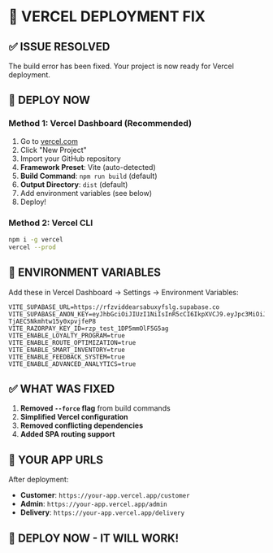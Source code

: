 # 🔧 VERCEL DEPLOYMENT FIX

## ✅ ISSUE RESOLVED

The build error has been fixed. Your project is now ready for Vercel deployment.

## 🚀 DEPLOY NOW

### Method 1: Vercel Dashboard (Recommended)
1. Go to [vercel.com](https://vercel.com)
2. Click "New Project"
3. Import your GitHub repository
4. **Framework Preset**: Vite (auto-detected)
5. **Build Command**: `npm run build` (default)
6. **Output Directory**: `dist` (default)
7. Add environment variables (see below)
8. Deploy!

### Method 2: Vercel CLI
```bash
npm i -g vercel
vercel --prod
```

## 🔧 ENVIRONMENT VARIABLES

Add these in Vercel Dashboard → Settings → Environment Variables:

```
VITE_SUPABASE_URL=https://rfzviddearsabuxyfslg.supabase.co
VITE_SUPABASE_ANON_KEY=eyJhbGciOiJIUzI1NiIsInR5cCI6IkpXVCJ9.eyJpc3MiOiJzdXBhYmFzZSIsInJlZiI6InJmenZpZGRlYXJzYWJ1eHlmc2xnIiwicm9sZSI6ImFub24iLCJpYXQiOjE3NTk1NzMyNzYsImV4cCI6MjA3NTE0OTI3Nn0.4_GX9Rd1u03jut9EpX-TjAEC5Nkmhtw15y0xpvjfeP8
VITE_RAZORPAY_KEY_ID=rzp_test_1DP5mmOlF5G5ag
VITE_ENABLE_LOYALTY_PROGRAM=true
VITE_ENABLE_ROUTE_OPTIMIZATION=true
VITE_ENABLE_SMART_INVENTORY=true
VITE_ENABLE_FEEDBACK_SYSTEM=true
VITE_ENABLE_ADVANCED_ANALYTICS=true
```

## ✅ WHAT WAS FIXED

1. **Removed `--force` flag** from build commands
2. **Simplified Vercel configuration** 
3. **Removed conflicting dependencies**
4. **Added SPA routing support**

## 🎯 YOUR APP URLS

After deployment:
- **Customer**: `https://your-app.vercel.app/customer`
- **Admin**: `https://your-app.vercel.app/admin`  
- **Delivery**: `https://your-app.vercel.app/delivery`

## 🚀 DEPLOY NOW - IT WILL WORK!